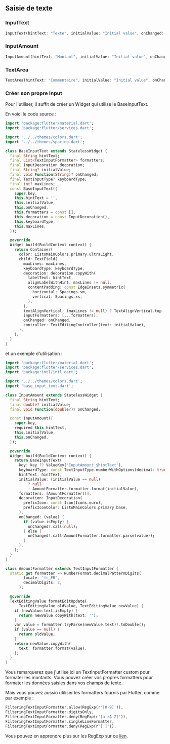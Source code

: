 ## Saisie de texte

### InputText

```dart
InputText(hintText: "Texte", initialValue: "Initial value", onChanged: (value) => print(value)))
```

### InputAmount

```dart
InputAmount(hintText: "Montant", initialValue: "Initial value", onChanged: (value) => print(value)))
```

### TextArea

```dart
TextArea(hintText: "Commentaire", initialValue: "Initial value", onChanged: (value) => print(value))))
```

### Créer son propre Input
Pour l'utiliser, il suffit de créer un Widget qui utilise le BaseInputText.

En voici le code source :

```dart
import 'package:flutter/material.dart';
import 'package:flutter/services.dart';

import '../../themes/colors.dart';
import '../../themes/spacing.dart';

class BaseInputText extends StatelessWidget {
  final String hintText;
  final List<TextInputFormatter> formatters;
  final InputDecoration decoration;
  final String? initialValue;
  final void Function(String)? onChanged;
  final TextInputType? keyboardType;
  final int? maxLines;
  const BaseInputText({
    super.key,
    this.hintText = '',
    this.initialValue,
    this.onChanged,
    this.formatters = const [],
    this.decoration = const InputDecoration(),
    this.keyboardType,
    this.maxLines,
  });

  @override
  Widget build(BuildContext context) {
    return Container(
      color: ListoMainColors.primary.ultraLight,
      child: TextField(
        maxLines: maxLines,
        keyboardType: keyboardType,
        decoration: decoration.copyWith(
          labelText: hintText,
          alignLabelWithHint: maxLines != null,
          contentPadding: const EdgeInsets.symmetric(
            horizontal: Spacings.sm,
            vertical: Spacings.xs,
          ),
        ),
        textAlignVertical: (maxLines != null) ? TextAlignVertical.top : null,
        inputFormatters: [...formatters],
        onChanged: onChanged,
        controller: TextEditingController(text: initialValue),
      ),
    );
  }
}
```

et un exemple d'utilisation :
    
```dart
import 'package:flutter/material.dart';
import 'package:flutter/services.dart';
import 'package:intl/intl.dart';

import '../../themes/colors.dart';
import 'base_input_text.dart';

class InputAmount extends StatelessWidget {
  final String hintText;
  final double? initialValue;
  final void Function(double?)? onChanged;

  const InputAmount({
    super.key,
    required this.hintText,
    this.initialValue,
    this.onChanged,
  });

  @override
  Widget build(BuildContext context) {
    return BaseInputText(
      key: key ?? ValueKey('InputAmount_$hintText'),
      keyboardType: const TextInputType.numberWithOptions(decimal: true),
      hintText: hintText,
      initialValue: (initialValue == null)
          ? null
          : AmountFormatter.formatter.format(initialValue),
      formatters: [AmountFormatter()],
      decoration: InputDecoration(
        prefixIcon: const Icon(Icons.euro),
        prefixIconColor: ListoMainColors.primary.base,
      ),
      onChanged: (value) {
        if (value.isEmpty) {
          onChanged?.call(null);
        } else {
          onChanged?.call(AmountFormatter.formatter.parse(value));
        }
      },
    );
  }
}

class AmountFormatter extends TextInputFormatter {
  static get formatter => NumberFormat.decimalPatternDigits(
        locale: 'fr_FR',
        decimalDigits: 2,
      );

  @override
  TextEditingValue formatEditUpdate(
      TextEditingValue oldValue, TextEditingValue newValue) {
    if (newValue.text.isEmpty) {
      return newValue.copyWith(text: '');
    }
    var value = formatter.tryParse(newValue.text)?.toDouble();
    if (value == null) {
      return oldValue;
    }
    return newValue.copyWith(
      text: formatter.format(value),
    );
  }
}
```

Vous remarquerez que j'utilise ici un TextInputFormatter custom pour formater les montants. Vous pouvez créer vos propres formatters pour formater les données saisies dans vos champs de texte.

Mais vous pouvez aussio utiliser les formatters fournis par Flutter, comme par exemple :

```dart
FilteringTextInputFormatter.allow(RegExp(r'[0-9]')),
FilteringTextInputFormatter.digitsOnly,
FilteringTextInputFormatter.deny(RegExp(r'[a-zA-Z]')),
FilteringTextInputFormatter.singleLineFormatter,
FilteringTextInputFormatter.deny(RegExp(r'[ ]')),
```

Vous pouvez en apprendre plus sur les RegExp sur ce [lien](https://en.wikipedia.org/wiki/Regular_expression#POSIX_basic_and_extended).
